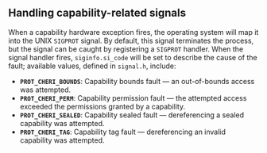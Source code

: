 ## Handling capability-related signals

When a capability hardware exception fires, the operating system will map it
into the UNIX `SIGPROT` signal.
By default, this signal terminates the process, but the signal can be caught
by registering a `SIGPROT` handler.
When the signal handler fires, `siginfo.si_code` will be set to
describe the cause of the fault; available values, defined in
`signal.h`, include:

* **`PROT_CHERI_BOUNDS`**: Capability bounds fault &mdash; an out-of-bounds access was
  attempted.
* **`PROT_CHERI_PERM`**: Capability permission fault &mdash; the attempted access
  exceeded the permissions granted by a capability.
* **`PROT_CHERI_SEALED`**: Capability sealed fault &mdash; dereferencing a sealed
  capability was attempted.
* **`PROT_CHERI_TAG`**: Capability tag fault &mdash; dereferencing an invalid
  capability was attempted.
